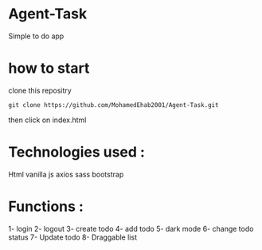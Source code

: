 # Agent-Task
Simple to do app

# how to start 

clone this repositry  
```
git clone https://github.com/MohamedEhab2001/Agent-Task.git

```

then click on index.html

# Technologies used :
Html
vanilla js
axios
sass
bootstrap

# Functions :
1- login
2- logout
3- create todo
4- add todo
5- dark mode
6- change todo status
7- Update todo
8- Draggable list
